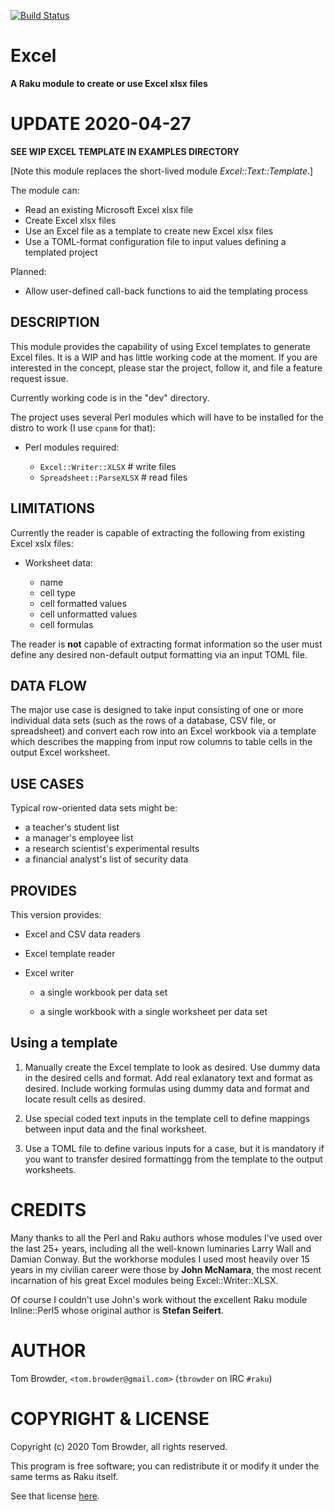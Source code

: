 [![Build Status](https://travis-ci.com/tbrowder/Excel-Raku.svg?branch=master)](https://travis-ci.com/tbrowder/Excel-Raku)

# Excel

**A Raku module to create or use Excel xlsx files**

# UPDATE 2020-04-27

**SEE WIP EXCEL TEMPLATE IN EXAMPLES DIRECTORY**

[Note this module replaces the short-lived module *Excel::Text::Template*.]

The module can:

* Read an existing Microsoft Excel xlsx file
* Create Excel xlsx files
* Use an Excel file as a template to create new Excel xlsx files
* Use a TOML-format configuration file to input values defining a
  templated project

Planned:

* Allow user-defined call-back functions to aid the templating
  process

## DESCRIPTION

This module provides the capability of using Excel templates
to generate Excel files. It is a WIP and has little working code
at the moment. If you are interested in the concept, please
star the project, follow it, and file a feature request issue.

Currently working code is in the "dev" directory.

The project uses several Perl modules which will have to
be installed for the distro to work (I use `cpanm` for that):

+ Perl modules required:

    + `Excel::Writer::XLSX`      # write files
    + `Spreadsheet::ParseXLSX`   # read files

## LIMITATIONS

Currently the reader is capable of extracting the following
from existing Excel xslx files:

+ Worksheet data:

  - name
  - cell type
  - cell formatted values
  - cell unformatted values
  - cell formulas

The reader is **not** capable of extracting format information
so the user must define any desired non-default output formatting
via an input TOML file.

## DATA FLOW

The major use case is designed to take input consisting of one or more
individual data sets (such as the rows of a database, CSV file, or
spreadsheet) and convert each row into an Excel workbook via a
template which describes the mapping from input row columns to table
cells in the output Excel worksheet.

## USE CASES

Typical row-oriented data sets might be:

* a teacher's student list
* a manager's employee list
* a research scientist's experimental results
* a financial analyst's list of security data

## PROVIDES

This version provides:

* Excel and CSV data readers

* Excel template reader

* Excel writer

    * a single workbook per data set

    * a single workbook with a single worksheet per data set

## Using a template

1. Manually create the Excel template to look as desired.
   Use dummy data in the desired cells and format.  Add real
   exlanatory text and format as desired.  Include working formulas
   using dummy data and format and locate result cells as desired.

2. Use special coded text inputs in the template cell to define mappings
   between input data and the final worksheet.

3. Use a TOML file to define various inputs for a case, but
   it is mandatory if you want to transfer desired formattingg
   from the template to the output worksheets.

CREDITS
=======

Many thanks to all the Perl and Raku authors whose modules I've used
over the last 25+ years, including all the well-known luminaries Larry
Wall and Damian Conway. But the workhorse modules I used most heavily
over 15 years in my civilian career were those by **John McNamara**,
the most recent incarnation of his great Excel modules being
Excel::Writer::XLSX.

Of course I couldn't use John's work without the excellent Raku module
Inline::Perl5 whose original author is **Stefan Seifert**.

AUTHOR
======

Tom Browder, `<tom.browder@gmail.com>` (`tbrowder` on IRC `#raku`)

COPYRIGHT & LICENSE
===================

Copyright (c) 2020 Tom Browder, all rights reserved.

This program is free software; you can redistribute it or modify
it under the same terms as Raku itself.

See that license [here](./LICENSE).
